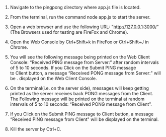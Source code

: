 1.	Navigate to the pingpong directory where app.js file is located.

2.	From the terminal, run the command 
    node app.js to start the server.

3.	Open a web browser and use the following URL:
    "http://127.0.0.1:3000/" (The Browsers used for testing are FireFox and Chrome).

4.	Open the Web Console by Ctrl+Shift+k in FireFox or Ctrl+Shift+J in Chrome.

5.	You will see the following message being printed on the Web Client Console:
   “Received PING message from Server:” after random intervals of 5 to 10 seconds.
    If you Click on the Submit PING message     
    to Client button, a message “Received PONG message from Server:" will be
.   displayed on the Web Client Console.

6.	On the terminal(i.e. on the server side), messages will keep getting printed as the server receives back PONG messages from the Client.
    The Following message will be printed on the terminal at random intervals of 5 to 10 
    seconds: “Received PONG message from Client”.

7.	If you Click on the Submit PING message to Client button, a message
    “Received PING message from Client" will be displayed on the terminal.

8.   Kill the server by Ctrl+C.

